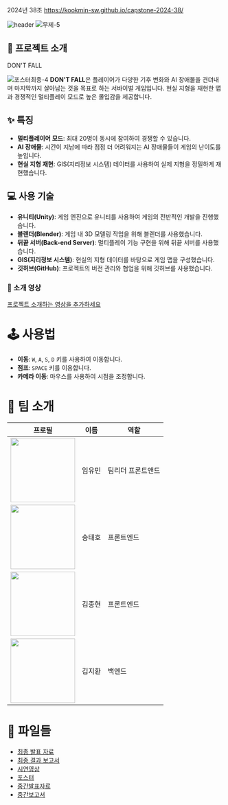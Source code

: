 2024년 38조  https://kookmin-sw.github.io/capstone-2024-38/

![header](https://capsule-render.vercel.app/api?type=Waving&height=200&textDON'TFALL&fontColor=d5e6f5&color=timeGradient&animation=fadeIn)
![무제-5](https://github.com/kookmin-sw/capstone-2024-38/assets/97876054/3e1bd16f-266b-484a-86f7-ca5cbef275c9)
## 📖 프로젝트 소개
DON'T FALL

![포스터최종-4](https://github.com/kookmin-sw/capstone-2024-38/assets/97876054/9e76b5db-e1a3-4687-b28f-1b7673eda17f)
**DON'T FALL**은 플레이어가 다양한 기후 변화와 AI 장애물을 견뎌내며 마지막까지 살아남는 것을 목표로 하는 서바이벌 게임입니다. 현실 지형을 재현한 맵과 경쟁적인 멀티플레이 모드로 높은 몰입감을 제공합니다.

## ✨ 특징

- **멀티플레이어 모드**: 최대 20명이 동시에 참여하여 경쟁할 수 있습니다.
- **AI 장애물**: 시간이 지남에 따라 점점 더 어려워지는 AI 장애물들이 게임의 난이도를 높입니다.
- **현실 지형 재현**: GIS(지리정보 시스템) 데이터를 사용하여 실제 지형을 정밀하게 재현했습니다.

## 💻 사용 기술

- **유니티(Unity)**: 게임 엔진으로 유니티를 사용하여 게임의 전반적인 개발을 진행했습니다.
- **블렌더(Blender)**: 게임 내 3D 모델링 작업을 위해 블렌더를 사용했습니다.
- **뒤끝 서버(Back-end Server)**: 멀티플레이 기능 구현을 위해 뒤끝 서버를 사용했습니다.
- **GIS(지리정보 시스템)**: 현실의 지형 데이터를 바탕으로 게임 맵을 구성했습니다.
- **깃허브(GitHub)**: 프로젝트의 버전 관리와 협업을 위해 깃허브를 사용했습니다.

### 🎥 소개 영상

[프로젝트 소개하는 영상을 추가하세요
](https://www.youtube.com/watch?v=t9oakdLmzYA)
# 🕹️ 사용법

- **이동**: `W`, `A`, `S`, `D` 키를 사용하여 이동합니다.
- **점프**: `SPACE` 키를 이용합니다.
- **카메라 이동**: 마우스를 사용하여 시점을 조정합니다.

# 👥 팀 소개

| 프로필                                                                                     | 이름   | 역할               |
|------------------------------------------------------------------------------------------|------|------------------|
| <img src="https://github.com/kookmin-sw/capstone-2024-38/assets/97876054/247ac16b-e414-46f8-92e0-0d66459594d3" width="150"> | 임유민 | 팀리더 프론트앤드      |
| <img src="https://github.com/kookmin-sw/capstone-2024-38/assets/97876054/eff6834d-b877-4c45-b793-bc656fda382b" width="150"> | 송태호 | 프론트엔드            |
| <img src="https://github.com/kookmin-sw/capstone-2024-38/assets/97876054/a01b5e58-8532-4253-a0eb-21d2656001f2" width="150"> | 김종현 | 프론트엔드            |
| <img src="https://github.com/kookmin-sw/capstone-2024-38/assets/97876054/34fa7412-84d8-4bdd-b32c-9c9bed6df651" width="150"> | 김지환 | 백엔드               |


# 📁 파일들

- [최종 발표 자료](https://drive.google.com/file/d/1MXXgf7eyUPCpplI36rEqgliU7srypVvB/view?usp=sharing)
- [최종 결과 보고서](https://docs.google.com/document/d/12cL5oFks4qd1xY1SteyDI5iVSZ-ymXjH/edit?usp=sharing&ouid=103340651610127530552&rtpof=true&sd=true)
- [시연영상](https://drive.google.com/file/d/1J3HYsvLuQjg2Cit12CY9k_vHYPI6Uift/view?usp=sharing)
- [포스터](https://drive.google.com/file/d/10SyA3PjH9wEztO8yCN3AEEZFJtHcrS-3/view?usp=sharing)
- [중간발표자료](https://drive.google.com/file/d/1yMy0bJEMFWWtDklUCzlCL2NcDjyKkZl2/view?usp=sharing)
- [중간보고서](https://docs.google.com/document/d/1Wc9A3TBwPx4S59CLvqnOBOP2YqqU5OFm/edit?usp=sharing&ouid=103340651610127530552&rtpof=true&sd=true)


